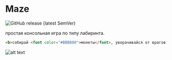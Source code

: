 # Maze
![GitHub release (latest SemVer)](https://img.shields.io/github/v/release/sunmeat/maze)<br />
<!-- https://shields.io/category/version -->

простая консольная игра по типу лабиринта.<br />
```html
<b>собирай <font color="#BBBB00">монеты</font>, уворачивайся от врагов, найди выход!</b><br /><br />
```
![alt text](https://github.com/sunmeat/maze/blob/master/photo_2021-09-18_21-04-13.jpg?raw=true)
